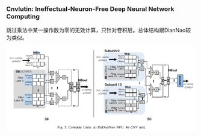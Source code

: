 ### Cnvlutin: Ineffectual-Neuron-Free Deep Neural Network Computing

跳过乘法中某一操作数为零的无效计算，只针对卷积层。总体结构跟DianNao较为类似。

![C0nv0luti0n](./1.PNG)
